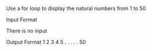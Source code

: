 Use a for loop to display the natural numbers from 1 to 50

Input Format

There is no input

Output Format
1
2
3
4
5
.
.
.
.
.
50
